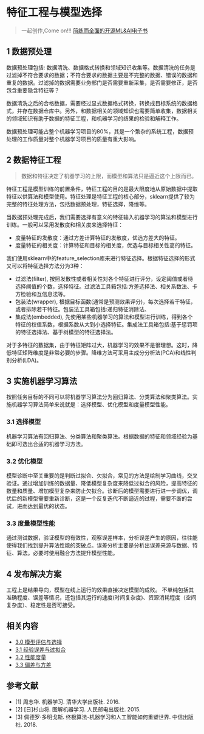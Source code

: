 # 特征工程与模型选择

> 一起创作,Come on!!! [简练而全面的开源ML&AI电子书](https://github.com/media-tm/MTOpenML)

## 1 数据预处理

数据预处理包括: 数据清洗、数据格式转换和领域知识收集等。数据清洗的任务是过滤掉不符合要求的数据；不符合要求的数据主要是不完整的数据、错误的数据和重复的数据。过滤掉的数据需要业务部门是否需要重新采集，是否需要修正，是否包含重要隐含特征等？

数据清洗之后的合格数据，需要经过显式数据格式转换，转换成目标系统的数据格式，并存在数据仓库中。另外，和数据相关的领域知识也需要简单收集，数据相关的领域知识有助于数据的特征工程，和机器学习的结果的检验和解释工作。

数据预处理可能占整个机器学习项目的80%，其是一个繁杂的系统工程，数据预处理的工作质量对整个机器学习项目的质量有重大影响。

## 2 数据特征工程

> 数据和特征决定了机器学习的上限，而模型和算法只是逼近这个上限而已。

特征工程是模型训练的前置条件，特征工程的目的是最大限度地从原始数据中提取特征以供算法和模型使用。特征处理是特征工程的核心部分，sklearn提供了较为完整的特征处理方法，包括数据预处理，特征选择，降维等。

当数据预处理完成后，我们需要选择有意义的特征输入机器学习的算法和模型进行训练。一般可以采用发散度和相关度来选择特征：

- 度量特征的发散度：通过方差计算特征的发散度，优选方差大的特征。
- 度量特征的相关度：计算特征和目标的相关度，优选与目标相关性高的特征。

我们使用sklearn中的feature_selection库来进行特征选择。根据特征选择的形式又可以将特征选择方法分为3种：

- 过滤法(filter), 按照发散性或者相关性对各个特征进行评分，设定阈值或者待选择阈值的个数，选择特征。过滤法工具箱包括:方差选择法、相关系数法、卡方检验和互信息法等。
- 包装法(wrapper), 根据目标函数(通常是预测效果评分)，每次选择若干特征，或者排除若干特征。包装法工具箱包括:递归特征消除法、
- 集成法(embedded), 先使用某些机器学习的算法和模型进行训练，得到各个特征的权值系数，根据系数从大到小选择特征。集成法工具箱包括:基于惩罚项的特征选择法、基于树模型的特征选择法。

对于多特征的数据集，由于特征矩阵过大，机器学习的效果不是很理想。这时，降低特征矩阵维度是非常必要的步骤。降维方法可采用主成分分析法(PCA)和线性判别分析(LDA)。

## 3 实施机器学习算法

按照任务目标的不同可以将机器学习算法分为回归算法、分类算法和聚类算法。实施机器学习算法简单来说就是：选择模型、优化模型和度量模型性能。

### 3.1 选择模型

机器学习算法有回归算法、分类算法和聚类算法。根据数据的特征和领域经验为基础即可选出合适的机器学习方法。

### 3.2 优化模型

模型诊断中至关重要的是判断过拟合、欠拟合，常见的方法是绘制学习曲线，交叉验证。通过增加训练的数据量、降低模型复杂度来降低过拟合的风险，提高特征的数量和质量、增加模型复杂来防止欠拟合。诊断后的模型需要进行进一步调优，调优后的新模型需要重新诊断，这是一个反复迭代不断逼近的过程，需要不断的尝试，进而达到最优的状态。

### 3.3 度量模型性能

通过测试数据，验证模型的有效性，观察误差样本，分析误差产生的原因，往往能使得我们找到提升算法性能的突破点。误差分析主要是分析出误差来源与数据、特征、算法。必要时使用融合方法提升模型性能。

## 4 发布解决方案

工程上是结果导向，模型在线上运行的效果直接决定模型的成败。 不单纯包括其准确程度、误差等情况，还包括其运行的速度(时间复杂度)、资源消耗程度（空间复杂度）、稳定性是否可接受。

## 相关内容

- [3.0 模型评估与选择](./30-ml-evaluat-model.md)
- [3.1 经验误差与过拟合](./31-ml-loss-overfit.md)
- [3.2 性能度量](./32-ml-performance-measure.md)
- [3.3 偏差与方差](./33-ml-deviation-variance.md)

## 参考文献

- [1] 周志华. 机器学习. 清华大学出版社. 2016.
- [2] [日]杉山将. 图解机器学习. 人民邮电出版社. 2015.
- [3] 佩德罗·多明戈斯. 终极算法-机器学习和人工智能如何重塑世界. 中信出版社. 2018.